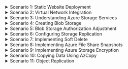 <details>
<summary>Scenario 1: Static Website Deployment</summary>

#### Task 1: Updating Static Website Storage Accounts
1. You are tasked with deploying a static website in the UK South region using Azure Storage. The website should have specific configurations, including "index.html" and "error.html" pages, which are saved in the Github repository under az-104-training/Info/Static Website for each 3 Region. Each Region will have the same files, but they’ll contain details specific to that region on the html file.
</details>

<details>
<summary>Scenario 2: Virtual Network Integration</summary>

#### Task 1: Integrating Storage Accounts with Virtual Networks/Subnets
1. In the UK South region, there is a need to integrate storage accounts with a virtual network. Each Region’s Storage Accounts much only be accessible by Virtual Networks and Subnets in that Region only. The Static Website Storage Account must be able to display the Static Website index.html file.
</details>

<details>
<summary>Scenario 3: Understanding Azure Storage Services</summary>

#### Task 1: Creating Table Storage
1. Add Table storage called ‘Ordering’ into each Region’s storagegeneral Storage Account

#### Task 2: Creating Queue Storage
1. Add Queue storage called ‘Alerts’’ into each Region’s Monitoring Storage Account

#### Task 3: Lock down the Storage Accounts in Tasks 1 & 2 to be accessible by resources in their respective Regions. 
</details>

<details>
<summary>Scenario 4: Creating Blob Storage</summary>

#### Task 1: Creating Blob Storage
1. In uksstoragedepts, ukwstoragedepts and weustoragedepts, create a blob storage for each department. You may need to utilize a group, or a specific tool in Storage Account.

#### Task 2: Lock Blob Storage Down
1. Lock down each Departmental Blob Storage to be used by users in that Department
</details>

<details>
<summary>Scenario 5: Blob Storage Authorization Adjustment</summary>

#### Task 1: Authorization Adjustment using Azure Storage Explorer
1. Within the storage accounts from the above Scenario, there is a requirement to adjust the authorization settings for Blob storage to enhance security for ukwstoragedepts and weustoragedepts, using Azure Storage Explorer. Lock it down to just the users for each Department.
</details>

<details>
<summary>Scenario 6: Configuring Storage Replication</summary>

#### Task 1: Evaluate Currect Replication Settings for Storage Accounts
1. They must enable redundancy and replication so that they are available within their specific Regions only, and not in other regions and must be able to support a single Datacenter failure in a Region.
</details>

<details>
<summary>Scenario 7: Implementing Soft Delete</summary>

#### Task 1: Investigate the current data protection measures for Azure Storage Blobs 
1. Investigate the current data protection measures for Azure Storage Blobs in all Storage Accounts in UK South. If not already enabled, configure Soft Delete to enhance data recovery capabilities.
</details>

<details>
<summary>Scenario 8: Implementing Azure File Share Snapshots</summary>

#### Task 1: Check if File Share snapshots are enabled
1. Inspect the current file share configuration and identify if Azure File Share Snapshots are enabled in the UK South region. If not, enable and configure snapshots for improved data recovery.
</details>

<details>
<summary>Scenario 9: Implementing Azure Storage Encryption</summary>

#### Task 1: Implementing Azure Storage Encryption
1. Audit the security measures for blob containers in all Region. If encryption is not already implemented, configure Azure Storage encryption to enhance data protection.
</details>

<details>
<summary>Scenario 10: Copying Data Using AzCopy</summary>

#### Task 1: Generate Data
1. Create or find 5 Images on your local computer to show 'Shipping'. Also, generate a list of Users that have access to the Azure Environment, and save it to your local device. 

#### Task 2: Upload Data
1. Upload the images through the Portal to the uksstoragegeneral Storage Account
2. Upload the User List to the uksstoragemgmt Storage Account.

#### Task 3: Copy it to another Storage Account/Region
1. Utilize AzCopy to copy data securely to their equivalent Storage Accounts in UK West, ensuring efficiency in the data transfer process.
</details>

<details>
<summary>Scenario 11: Object Replication</summary>

#### Task 1: Setup Object Replication to other Regions
1. In the UK South, setup Object Replication so that data in ukstoragegeneral and ukstoragemgmt from Scenario 10 is replicated to weustoragegeneral and weustoragemgmt.
</details>
